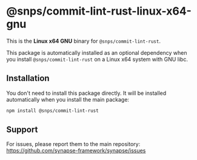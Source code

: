 # @snps/commit-lint-rust-linux-x64-gnu

This is the **Linux x64 GNU** binary for `@snps/commit-lint-rust`.

This package is automatically installed as an optional dependency when you install `@snps/commit-lint-rust` on a Linux x64 system with GNU libc.

## Installation

You don't need to install this package directly. It will be installed automatically when you install the main package:

```bash
npm install @snps/commit-lint-rust
```

## Support

For issues, please report them to the main repository: https://github.com/synapse-framework/synapse/issues
